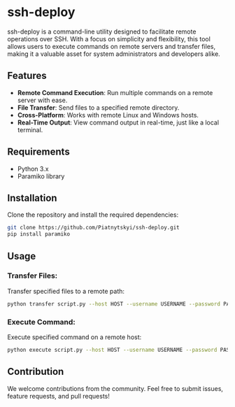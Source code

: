 # ssh-deploy

ssh-deploy is a command-line utility designed to facilitate remote operations over SSH. With a focus on simplicity and flexibility, this tool allows users to execute commands on remote servers and transfer files, making it a valuable asset for system administrators and developers alike.

## Features

- **Remote Command Execution**: Run multiple commands on a remote server with ease.
- **File Transfer**: Send files to a specified remote directory.
- **Cross-Platform**: Works with remote Linux and Windows hosts.
- **Real-Time Output**: View command output in real-time, just like a local terminal.

## Requirements

- Python 3.x
- Paramiko library

## Installation

Clone the repository and install the required dependencies:

```bash
git clone https://github.com/Piatnytskyi/ssh-deploy.git
pip install paramiko
```

## Usage

### Transfer Files:

Transfer specified files to a remote path:

```bash
python transfer script.py --host HOST --username USERNAME --password PASSWORD --files file1.txt file2.txt --remote-path /remote/path
```

### Execute Command:

Execute specified command on a remote host:

```bash
python execute script.py --host HOST --username USERNAME --password PASSWORD --command "cmd1"
```

## Contribution

We welcome contributions from the community. Feel free to submit issues, feature requests, and pull requests!
